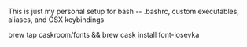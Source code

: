 This is just my personal setup for bash -- .bashrc, custom executables, aliases, and OSX keybindings


brew tap caskroom/fonts && brew cask install font-iosevka
